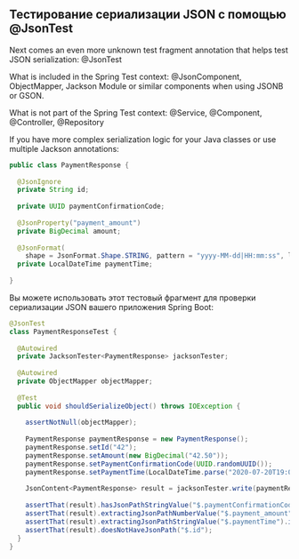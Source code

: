 ## Тестирование сериализации JSON с помощью @JsonTest
Next comes an even more unknown test fragment annotation that helps test JSON serialization: @JsonTest

What is included in the Spring Test context: @JsonComponent, ObjectMapper, Jackson Module or similar components when using JSONB or GSON.

What is not part of the Spring Test context: @Service, @Component, @Controller, @Repository

If you have more complex serialization logic for your Java classes or use multiple Jackson annotations:

```java
public class PaymentResponse {
 
  @JsonIgnore
  private String id;
 
  private UUID paymentConfirmationCode;
 
  @JsonProperty("payment_amount")
  private BigDecimal amount;
 
  @JsonFormat(
    shape = JsonFormat.Shape.STRING, pattern = "yyyy-MM-dd|HH:mm:ss", locale = "en_US")
  private LocalDateTime paymentTime;
 
}
```
Вы можете использовать этот тестовый фрагмент для проверки сериализации JSON вашего приложения Spring Boot:

```java
@JsonTest
class PaymentResponseTest {
 
  @Autowired
  private JacksonTester<PaymentResponse> jacksonTester;
 
  @Autowired
  private ObjectMapper objectMapper;
 
  @Test
  public void shouldSerializeObject() throws IOException {
 
    assertNotNull(objectMapper);
 
    PaymentResponse paymentResponse = new PaymentResponse();
    paymentResponse.setId("42");
    paymentResponse.setAmount(new BigDecimal("42.50"));
    paymentResponse.setPaymentConfirmationCode(UUID.randomUUID());
    paymentResponse.setPaymentTime(LocalDateTime.parse("2020-07-20T19:00:00.123"));
 
    JsonContent<PaymentResponse> result = jacksonTester.write(paymentResponse);
 
    assertThat(result).hasJsonPathStringValue("$.paymentConfirmationCode");
    assertThat(result).extractingJsonPathNumberValue("$.payment_amount").isEqualTo(42.50);
    assertThat(result).extractingJsonPathStringValue("$.paymentTime").isEqualTo("2020-07-20|19:00:00");
    assertThat(result).doesNotHaveJsonPath("$.id");
  }
}
```